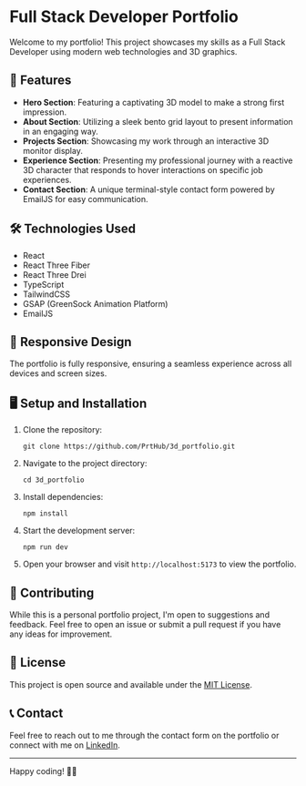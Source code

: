 # Full Stack Developer Portfolio

Welcome to my portfolio! This project showcases my skills as a Full Stack Developer using modern web technologies and 3D graphics.

## 🚀 Features

- **Hero Section**: Featuring a captivating 3D model to make a strong first impression.
- **About Section**: Utilizing a sleek bento grid layout to present information in an engaging way.
- **Projects Section**: Showcasing my work through an interactive 3D monitor display.
- **Experience Section**: Presenting my professional journey with a reactive 3D character that responds to hover interactions on specific job experiences.
- **Contact Section**: A unique terminal-style contact form powered by EmailJS for easy communication.

## 🛠️ Technologies Used

- React
- React Three Fiber
- React Three Drei
- TypeScript
- TailwindCSS
- GSAP (GreenSock Animation Platform)
- EmailJS

## 📱 Responsive Design

The portfolio is fully responsive, ensuring a seamless experience across all devices and screen sizes.

## 🖥️ Setup and Installation

1. Clone the repository:
   ```
   git clone https://github.com/PrtHub/3d_portfolio.git
   ```

2. Navigate to the project directory:
   ```
   cd 3d_portfolio
   ```

3. Install dependencies:
   ```
   npm install
   ```

4. Start the development server:
   ```
   npm run dev
   ```

5. Open your browser and visit `http://localhost:5173` to view the portfolio.

## 🤝 Contributing

While this is a personal portfolio project, I'm open to suggestions and feedback. Feel free to open an issue or submit a pull request if you have any ideas for improvement.

## 📄 License

This project is open source and available under the [MIT License](LICENSE).

## 📞 Contact

Feel free to reach out to me through the contact form on the portfolio or connect with me on [LinkedIn](https://www.linkedin.com/in/pritam-ghosh-dev).

---

Happy coding! 🚀✨
